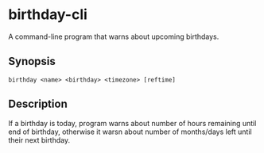 # birthday-cli

A command-line program that warns about upcoming birthdays.

## Synopsis

    birthday <name> <birthday> <timezone> [reftime]

## Description

If a birthday is today, program warns about number of hours remaining
until end of birthday, otherwise it warsn about number of months/days
left until their next birthday.
